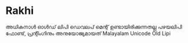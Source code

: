 Rakhi
=====
അധികനാൾ ഓൾഡ് ലിപി ഡെവലപ് മെന്റ് ഉണ്ടായിരിക്കുന്നതല്ല പഴയലിപി ഫോണ്ട്,​ പ്രന്റിംഗിനും അനുയോജ്യമായത് 
Malayalam Unicode Old Lipi
